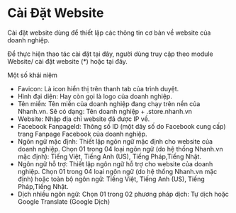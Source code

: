 # Cài Đặt Website

Cài đặt website dùng để thiết lập các thông tin cơ bản về website của doanh nghiệp.

Để thực hiện thao tác cài đặt tại đây, người dùng truy cập theo module Website/ cài đặt website (*) hoặc tại đây.

Một số khái niệm

- Favicon: Là icon hiển thị trên thanh tab của trình duyệt.
- Hình đại diện: Hay còn gọi là logo của doanh nghiệp.
- Tên miền: Tên miền của doanh nghiệp đang chạy trên nền của Nhanh.vn. Sẽ có dạng: Tên doanh nghiệp + .store.nhanh.vn
- Website: Nhập địa chỉ website đã được IP về.
- Facebook FanpageId: Thông số ID (một dãy số do Facebook cung cấp) trang Fanpage Facebook của doanh nghiệp.
- Ngôn ngữ mặc định: Thiết lập ngôn ngữ mặc định cho website của doanh nghiệp. Chọn 01 trong 04 loại ngôn ngữ (do hệ thống Nhanh.vn mặc định): Tiếng Việt, Tiếng Anh (US), Tiếng Pháp,Tiếng Nhật.
- Ngôn ngữ hỗ trợ: Thiết lập ngôn ngữ hỗ trợ cho website của doanh nghiệp. Chọn 01 trong 04 loại ngôn ngữ (do hệ thống Nhanh.vn mặc định) hoặc toàn bộ ngôn ngữ: Tiếng Việt, Tiếng Anh (US), Tiếng Pháp,Tiếng Nhật.
- Dịch nhiều ngôn ngữ: Chọn 01 trong 02 phương pháp dịch: Tự dịch hoặc Google Translate (Google Dịch)
